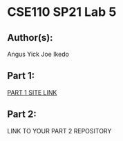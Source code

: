 # CSE110 SP21 Lab 5

## Author(s):
Angus Yick
Joe Ikedo

## Part 1:

[PART 1 SITE LINK](https://angusyick.github.io/Lab5/)

## Part 2:

LINK TO YOUR PART 2 REPOSITORY